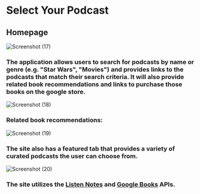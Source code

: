 # Select Your Podcast

## Homepage
![Screenshot (17)](https://user-images.githubusercontent.com/49291154/65293430-3d4b5500-db29-11e9-9d5e-7154e8ccca2c.png)

### The application allows users to search for podcasts by name or genre (e.g. "Star Wars", "Movies") and provides links to the podcasts that match their search criteria. It will also provide related book recommendations and links to purchase those books on the google store. 

![Screenshot (18)](https://user-images.githubusercontent.com/49291154/65293462-518f5200-db29-11e9-86bf-6edef7fd5ad3.png)

### Related book recommendations:

![Screenshot (19)](https://user-images.githubusercontent.com/49291154/65294293-31ad5d80-db2c-11e9-8198-147d78c8b4c6.png)

### The site also has a featured tab that provides a variety of curated podcasts the user can choose from.    

![Screenshot (20)](https://user-images.githubusercontent.com/49291154/65293946-f199ab00-db2a-11e9-923e-138447cf3c2b.png)

### The site utilizes the [Listen Notes](https://rapidapi.com/listennotes/api/listennotes) and [Google Books](https://www.programmableweb.com/api/google-books) APIs.



